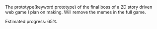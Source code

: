 
The prototype(keyword prototype) of 
the final boss of a 2D story 
driven web game I plan on making. Will remove the memes in the full game.

Estimated progress: 65%

